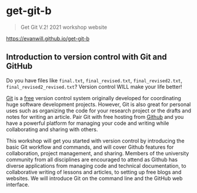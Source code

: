 # get-git-b

> Get Git V.2! 2021 workshop website

<https://evanwill.github.io/get-git-b>

## Introduction to version control with Git and GitHub 

Do you have files like `final.txt`, `final_revised.txt`, `final_revised2.txt`, `final_revised2_revised.txt`?
Version control WILL make your life better! 

[Git](https://git-scm.com/) is a [free](https://www.gnu.org/philosophy/free-sw.en.html) version control system originally developed for coordinating huge software development projects. 
However, Git is also great for personal uses such as organizing the code for your research project or the drafts and notes for writing an article. 
Pair Git with free hosting from [Github](https://github.com/) and you have a powerful platform for managing your code and writing while collaborating and sharing with others. 

This workshop will get you started with version control by introducing the basic Git workflow and commands, and will cover Github features for collaboration, project management, and sharing. 
Members of the university community from all disciplines are encouraged to attend as Github has diverse applications from managing code and technical documentation, to collaborative writing of lessons and articles, to setting up free blogs and websites. 
We will introduce Git on the command line and the GitHub web interface.
